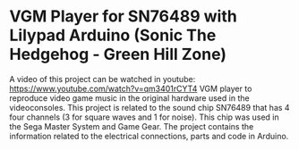 # VGM Player for SN76489 with Lilypad Arduino (Sonic The Hedgehog - Green Hill Zone)

A video of this project can be watched in youtube: https://www.youtube.com/watch?v=qm3401rCYT4
VGM player to reproduce video game music in the original hardware used in the videoconsoles. This project is related to the sound chip SN76489 that has 4 four channels (3 for square waves and 1 for noise). This chip was used in the Sega Master System and Game Gear.
The project contains the information related to the electrical connections, parts and code in Arduino.

